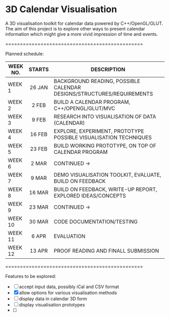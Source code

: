 # 3D Calendar Visualisation

A 3D visualisation toolkit for calendar data powered by C++/OpenGL/GLUT. The aim of this project is to explore other ways to present calendar information which might give a more vivid impression of time and events.

===============================================

Planned schedule:

| WEEK NO.  |     STARTS     |                              DESCRIPTION                              |
|-----------|:--------------:|-----------------------------------------------------------------------|
| WEEK 1    |     26 JAN     | BACKGROUND READING, POSSIBLE CALENDAR DESIGNS/STRUCTURES/REQUIREMENTS |
| WEEK 2    |      2 FEB     | BUILD A CALENDAR PROGRAM, C++/OPENGL/GLUT/MVC                         |
| WEEK 3    |      9 FEB     | RESEARCH INTO VISUALISATION OF DATA (CALENDAR)                        |
| WEEK 4    |     16 FEB     | EXPLORE, EXPERIMENT, PROTOTYPE POSSIBLE VISUALISATION TECHNIQUES      |
| WEEK 5    |     23 FEB     | BUILD WORKING PROTOTYPE, ON TOP OF CALENDAR PROGRAM                   |
| WEEK 6    |      2 MAR     | CONTINUED ->                                                          |
| WEEK 7    |      9 MAR     | DEMO VISUALISATION TOOLKIT, EVALUATE, BUILD ON FEEDBACK               |
| WEEK 8    |     16 MAR     | BUILD ON FEEDBACK, WRITE-UP REPORT, EXPLORED IDEAS/CONCEPTS           |
| WEEK 9    |     23 MAR     | CONTINUED ->                                                          |
| WEEK 10   |     30 MAR     | CODE DOCUMENTATION/TESTING                                            |
| WEEK 11   |      6 APR     | EVALUATION                                                            |
| WEEK 12   |     13 APR     | PROOF READING AND FINALL SUBMISSION                                   |

===============================================

Features to be explored:
- [ ] accept input data, possibly iCal and CSV format
- [x] allow options for various visualisation methods
- [ ] display data in calendar 3D form
- [ ] display visualisation prototypes
- [ ] 

